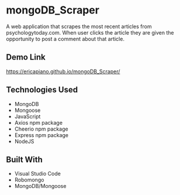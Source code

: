 # mongoDB_Scraper
A web application that scrapes the most recent articles from psychologytoday.com. When user clicks the article they are given the opportunity to post a comment about that article. 

## Demo Link

https://ericapiano.github.io/mongoDB_Scraper/

## Technologies Used
* MongoDB
* Mongoose
* JavaScript
* Axios npm package
* Cheerio npm package
* Express npm package
* NodeJS

## Built With
* Visual Studio Code
* Robomongo
* MongoDB/Mongoose
